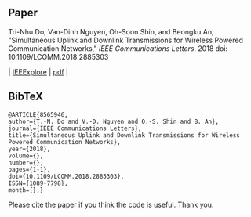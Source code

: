 ## Paper
Tri-Nhu Do, Van-Dinh Nguyen, Oh-Soon Shin, and Beongku An, "Simultaneous Uplink and Downlink Transmissions for Wireless Powered Communication Networks," *IEEE Communications Letters*, 2018
doi: 10.1109/LCOMM.2018.2885303 

| [IEEExplore](https://ieeexplore.ieee.org/document/8565946) | [pdf](https://www.researchgate.net/publication/329461201_Simultaneous_Uplink_and_Downlink_Transmissions_for_Wireless_Powered_Communication_Networks) |

## BibTeX

```
@ARTICLE{8565946, 
author={T.-N. Do and V.-D. Nguyen and O.-S. Shin and B. An}, 
journal={IEEE Communications Letters}, 
title={Simultaneous Uplink and Downlink Transmissions for Wireless Powered Communication Networks}, 
year={2018}, 
volume={}, 
number={}, 
pages={1-1}, 
doi={10.1109/LCOMM.2018.2885303}, 
ISSN={1089-7798}, 
month={},}
```

Please cite the paper if you think the code is useful. Thank you.
